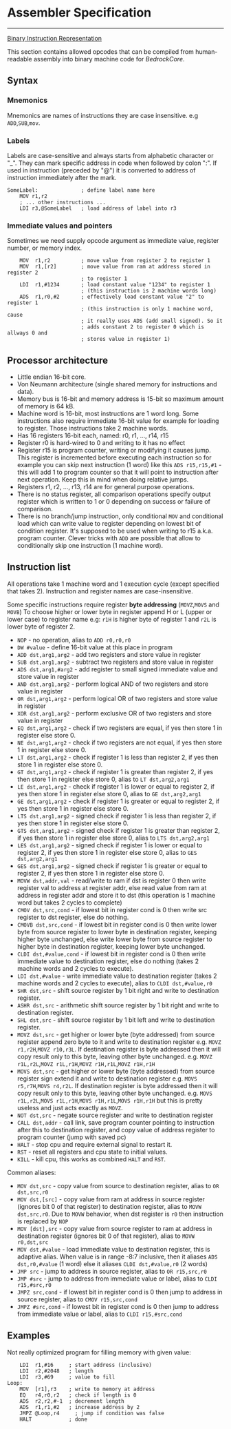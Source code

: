 # Assembler Specification
___
[Binary Instruction Representation](binary_opcodes.md)

This section contains allowed opcodes that can be compiled from human-readable
assembly into binary machine code for _BedrockCore_.
## Syntax
### Mnemonics
Mnemonics are names of instructions they are case insensitive.
e.g `ADD`,`SUB`,`mov`.

### Labels
Labels are case-sensitive and always starts from alphabetic character or "_". 
They can mark specific address in code when followed by colon ":". If used in
instruction (preceded by "@") it is converted to address of instruction
immediately after the mark.
```
SomeLabel:              ; define label name here
    MOV r1,r2
    ; ... other instructions ...
    LDI r3,@SomeLabel   ; load address of label into r3
```

### Immediate values and pointers
Sometimes we need supply opcode argument as immediate value, register number,
or memory index.
```
    MOV  r1,r2          ; move value from register 2 to register 1
    MOV  r1,[r2]        ; move value from ram at address stored in register 2
                        ; to register 1
    LDI  r1,#1234       ; load constant value "1234" to register 1
                        ; (this instruction is 2 machine words long)
    ADS  r1,r0,#2       ; effectively load constant value "2" to register 1
                        ; (this instruction is only 1 machine word, cause
                        ; it really uses ADS (add small signed). So it
                        ; adds constant 2 to register 0 which is allways 0 and
                        ; stores value in register 1)
```

## Processor architecture
* Little endian 16-bit core.
* Von Neumann architecture (single shared memory for instructions and data).
* Memory bus is 16-bit and memory address is 15-bit so maximum amount of memory is
  64 kB.
* Machine word is 16-bit, most instructions are 1 word long. Some instructions also require
  immediate 16-bit value for example for loading to register. Those instructions take 2 machine words.
* Has 16 registers 16-bit each, named: r0, r1, ..., r14, r15
* Register r0 is hard-wired to 0 and writing to it has no effect
* Register r15 is program counter, writing or modifying it causes jump. This register is
  incremented before executing each instruction so for example you can skip next instruction (1 word)
  like this `ADS r15,r15,#1` - this will add 1 to program counter so that it will point to instruction
  after next operation. Keep this in mind when doing relative jumps.
* Registers r1, r2, ..., r13, r14 are for general purpose operations.
* There is no status register, all comparison operations specify output register
  which is written to 1 or 0 depending on success or failure of comparison.
* There is no branch/jump instruction, only conditional `MOV` and conditional
  load which can write value to register depending on lowest bit of condition
  register. It's supposed to be used when writing to r15 a.k.a. program counter.
  Clever tricks with `ADD` are possible that allow to conditionally skip one
  instruction (1 machine word).


## Instruction list
All operations take 1 machine word and 1 execution cycle
(except specified that takes 2).
Instruction and register names are case-insensitive.

Some specific instructions require register **byte addressing** (`MOVZ`,`MOVS` and `MOVB`)
To choose higher or lower byte in register append H or L (upper or lower case) to register
name e.g: `r1H` is higher byte of register 1 and `r2L` is lower byte of register 2.

* `NOP` - no operation, alias to `ADD r0,r0,r0`
* `DW #value` - define 16-bit value at this place in program
* `ADD dst,arg1,arg2` - add two registers and store value in register
* `SUB dst,arg1,arg2` - subtract two registers and store value in register
* `ADS dst,arg1,#arg2` - add register to small signed immediate value and store
  value in register
* `AND dst,arg1,arg2` - perform logical AND of two registers and store value in register
* `OR dst,arg1,arg2` - perform logical OR of two registers and store value in register
* `XOR dst,arg1,arg2` - perform exclusive OR of two registers and store value in register
* `EQ dst,arg1,arg2` - check if two registers are equal,
  if yes then store 1 in register else store 0.
* `NE dst,arg1,arg2` - check if two registers are not equal,
  if yes then store 1 in register else store 0.
* `LT dst,arg1,arg2` - check if register 1 is less than register 2,
  if yes then store 1 in register else store 0.
* `GT dst,arg1,arg2` - check if register 1 is greater than register 2,
  if yes then store 1 in register else store 0, alias to `LT dst,arg2,arg1`
* `LE dst,arg1,arg2` - check if register 1 is lower or equal to register 2,
  if yes then store 1 in register else store 0, alias to `GE dst,arg2,arg1`
* `GE dst,arg1,arg2` - check if register 1 is greater or equal to register 2,
  if yes then store 1 in register else store 0.
* `LTS dst,arg1,arg2` - signed check if register 1 is less than register 2,
  if yes then store 1 in register else store 0.
* `GTS dst,arg1,arg2` - signed check if register 1 is greater than register 2,
  if yes then store 1 in register else store 0, alias to `LTS dst,arg2,arg1`
* `LES dst,arg1,arg2` - signed check if register 1 is lower or equal to register 2,
  if yes then store 1 in register else store 0, alias to `GES dst,arg2,arg1`
* `GES dst,arg1,arg2` - signed check if register 1 is greater or equal to register 2,
  if yes then store 1 in register else store 0.
* `MOVW dst,addr,val` - read/write to ram if dst is register 0 then write register
  val to address at register addr, else read value from ram at address in register
  addr and store it to dst (this operation is 1 machine word but takes 2 cycles to complete)
* `CMOV dst,src,cond` - if lowest bit in register cond is 0 then write src register to
  dst register, else do nothing.
* `CMOVB dst,src,cond` - if lowest bit in register cond is 0 then write lower byte from
  source register to lower byte in destination register, keeping higher byte unchanged, else
  write lower byte from source register to higher byte in destination register, keeping lower byte unchanged.
* `CLDI dst,#value,cond` - if lowest bit in register cond is 0 then write immediate value to destination
  register, else do nothing (takes 2 machine words and 2 cycles to execute).
* `LDI dst,#value` - write immediate value to destination register (takes 2 machine words and 2 cycles to execute), alias to `CLDI dst,#value,r0`
* `SHR dst,src` - shift source register by 1 bit right and write to destination register.
* `ASHR dst,src` - arithmetic shift source register by 1 bit right and write to destination register.
* `SHL dst,src` - shift source register by 1 bit left and write to destination register.
* `MOVZ dst,src` - get higher or lower byte (byte addressed) from source register append zero byte to it and write to
  destination register e.g. `MOVZ r1,r2H`,`MOVZ r10,r3L`. If destination register
  is byte addressed then it will copy result only to this byte, leaving other byte unchanged.
  e.g. `MOVZ r1L,r2L`,`MOVZ r1L,r1H`,`MOVZ r1H,r1L`,`MOVZ r1H,r1H`
* `MOVS dst,src` - get higher or lower byte (byte addressed) from source register sign extend it and write to
  destination register e.g. `MOVS r5,r7H`,`MOVS r4,r2L`. If destination register
  is byte addressed then it will copy result only to this byte, leaving other byte unchanged.
  e.g. `MOVS r1L,r2L`,`MOVS r1L,r1H`,`MOVS r1H,r1L`,`MOVS r1H,r1H` but this is pretty useless
  and just acts exactly as `MOVZ`.
* `NOT dst,src` - negate source register and write to destination register
* `CALL dst,addr` - call link, save program counter pointing to instruction after this to destination register,
  and copy value of address register to program counter (jump with saved pc)
* `HALT` - stop cpu and require external signal to restart it.
* `RST` - reset all registers and cpu state to initial values.
* `KILL` - kill cpu, this works as combined `HALT` and `RST`.


Common aliases:
* `MOV dst,src` - copy value from source to destination register, alias to `OR dst,src,r0`
* `MOV dst,[src]` - copy value from ram at address in source register (ignores bit 0 of that register) to destination register, alias to `MOVW dst,src,r0`.
  Due to `MOVW` behavior, when dst register is `r0` then instruction is replaced by `NOP`
* `MOV [dst],src` - copy value from source register to ram at address in destination register (ignores bit 0 of that register), alias to `MOVW r0,dst,src`
* `MOV dst,#value` - load immediate value to destination register, this is adaptive alias.
When value is in range -8:7 inclusive, then it aliases `ADS dst,r0,#value` (1 word) else it aliases `CLDI dst,#value,r0` (2 words)
* `JMP src` - jump to address in source register, alias to `OR r15,src,r0`
* `JMP #src` - jump to address from immediate value or label, alias to `CLDI r15,#src,r0`
* `JMPZ src,cond` - if lowest bit in register cond is 0 then jump to address in source register, alias to `CMOV r15,src,cond`
* `JMPZ #src,cond` - if lowest bit in register cond is 0 then jump to address from immediate value or label, alias to `CLDI r15,#src,cond`



## Examples
Not really optimized program for filling memory with given value:
```
    LDI  r1,#16     ; start address (inclusive)
    LDI  r2,#2048   ; length
    LDI  r3,#69     ; value to fill
Loop:
    MOV  [r1],r3    ; write to memory at address
    EQ   r4,r0,r2   ; check if length is 0
    ADS  r2,r2,#-1  ; decrement length
    ADS  r1,r1,#2   ; increase address by 2
    JMPZ @Loop,r4     ; jump if condition was false
    HALT            ; done
```